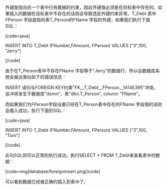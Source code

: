 外键是指向另一个表中已有数据的约束，因此外键值必须是在目标表中存在的。如果插入的数据在目标表中不存在的话则会导致违反外键约束异常。T_Debt 表中FPerson 字段是指向表T_Person的FName 字段的外键，如果我们执行下面SQL：
[code=java]
INSERT INTO T_Debt (FNumber,FAmount, FPerson) VALUES ("3",100, "Jerry")
[/code]
由于在T_Person表中不存在FName 字段等于“Jerry”的数据行，所以会数据库系统会报出类似如下的错误信息：
INSERT 语句与FOREIGN KEY约束"FK__T_Debt__FPerson__1A14E395"冲突。该冲突发生于数据库"demo"，表"dbo.T_Person", column "FName"。
而如果我们为FPerson字段设置已经在T_Person表中存在的FName 字段值的话则会插入成功，执行下面的SQL：
[code=java]
INSERT INTO T_Debt (FNumber,FAmount, FPerson) VALUES ("3",100, "Tom")
[/code]
此句SQL则可以正常的执行成功。执行SELECT * FROM T_Debt来查看表中的数据：
[code=img]database/foreigninsert.png[/code]
可以看到数据已经被正确的插入到表中了。
